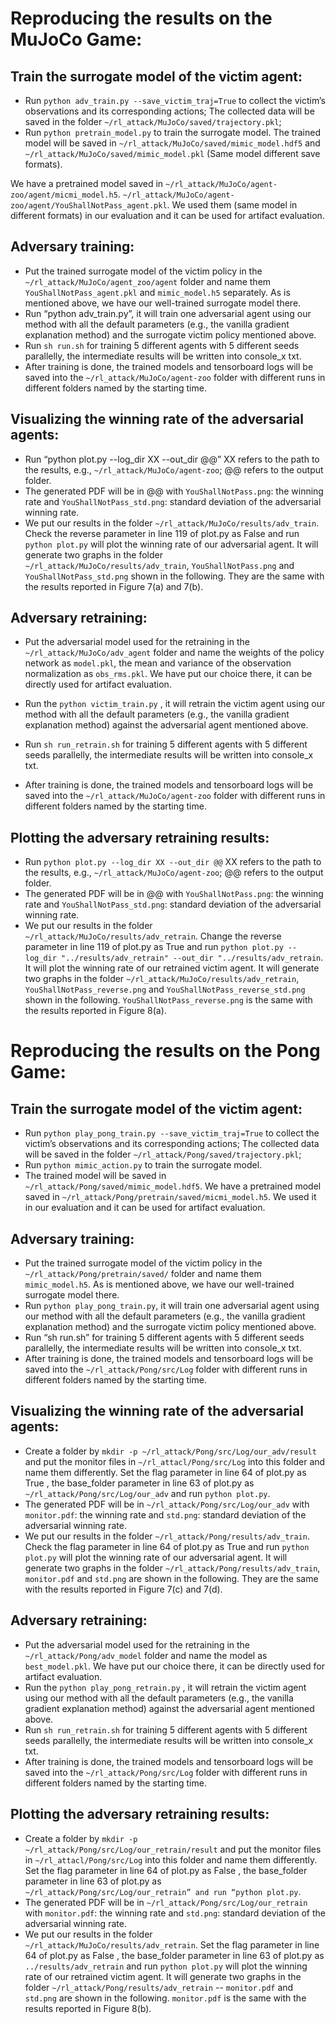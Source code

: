 
# Reproducing the results on the MuJoCo Game:

## Train the surrogate model of the victim agent:  
  - Run ```python adv_train.py --save_victim_traj=True``` to collect the victim’s observations and its corresponding actions; The collected data will be saved in the folder ```~/rl_attack/MuJoCo/saved/trajectory.pkl```;
  - Run ```python pretrain_model.py``` to train the surrogate model. The trained model will be saved in ```~/rl_attack/MuJoCo/saved/mimic_model.hdf5``` and ```~/rl_attack/MuJoCo/saved/mimic_model.pkl``` (Same model different save formats).  

  We have a pretrained model saved in ```~/rl_attack/MuJoCo/agent-zoo/agent/micmi_model.h5```. ```~/rl_attack/MuJoCo/agent-zoo/agent/YouShallNotPass_agent.pkl```.  We used them (same model in different formats) in our evaluation and it can be used for artifact evaluation.  


## Adversary training:  
  - Put the trained surrogate model of the victim policy in the ```~/rl_attack/MuJoCo/agent_zoo/agent``` folder and name them ```YouShallNotPass_agent.pkl``` and ```mimic_model.h5``` separately. As is mentioned above, we have our well-trained surrogate model there.   
  - Run “python adv_train.py”, it will train one adversarial agent using our method with all the default parameters (e.g.,  the vanilla gradient explanation method) and the surrogate victim policy mentioned above. 
  - Run ```sh run.sh``` for training 5 different agents with 5 different seeds parallelly, the intermediate results will be written into console_x txt.
  - After training is done, the trained models and tensorboard logs will be saved into the ```~/rl_attack/MuJoCo/agent-zoo``` folder with different runs in different folders named by the starting time.


## Visualizing the winning rate of the adversarial agents:
  - Run “python plot.py --log_dir XX --out_dir @@” XX refers to the path to the results, e.g., ```~/rl_attack/MuJoCo/agent-zoo```; @@ refers to the output folder. 
  - The generated PDF will be in @@ with ```YouShallNotPass.png```: the winning rate and ```YouShallNotPass_std.png```: standard deviation of the adversarial winning rate.
  - We put our results in the folder ```~/rl_attack/MuJoCo/results/adv_train```. Check the reverse parameter in line 119 of plot.py as False and run ```python plot.py``` will plot the winning rate of our adversarial agent. It will generate two graphs in the folder ```~/rl_attack/MuJoCo/results/adv_train```, ```YouShallNotPass.png``` and ```YouShallNotPass_std.png``` shown in the following. They are the same with the results reported in Figure 7(a) and 7(b). 

## Adversary retraining: 
  - Put the adversarial model used for the retraining in the ```~/rl_attack/MuJoCo/adv_agent``` folder and name the weights of the policy network as  ```model.pkl```, the mean and variance of the observation normalization as ```obs_rms.pkl```. We have put our choice there, it can be directly used for artifact evaluation.  

  - Run the ```python victim_train.py``` , it will retrain the victim agent using our method with all the default parameters (e.g.,  the vanilla gradient explanation method) against the adversarial agent mentioned above. 
  - Run ```sh run_retrain.sh``` for training 5 different agents with 5 different seeds parallelly, the intermediate results will be written into console_x txt. 
  - After training is done, the trained models and tensorboard logs will be saved into the ```~/rl_attack/MuJoCo/agent-zoo``` folder with different runs in different folders named by the starting time. 


## Plotting the adversary retraining results:
  - Run ```python plot.py --log_dir XX --out_dir @@``` XX refers to the path to the results, e.g., ```~/rl_attack/MuJoCo/agent-zoo```; @@ refers to the output folder. 
  - The generated PDF will be in @@ with ```YouShallNotPass.png```: the winning rate and ```YouShallNotPass_std.png```: standard deviation of the adversarial winning rate.
  - We put our results in the folder ```~/rl_attack/MuJoCo/results/adv_retrain```. Change the reverse parameter in line 119 of plot.py as True and run ```python plot.py --log_dir "../results/adv_retrain" --out_dir "../results/adv_retrain```. It will plot the winning rate of our retrained victim agent. It will generate two graphs in the folder ```~/rl_attack/MuJoCo/results/adv_retrain```, ```YouShallNotPass_reverse.png``` and ```YouShallNotPass_reverse_std.png``` shown in the following. ```YouShallNotPass_reverse.png``` is the same with the results reported in Figure 8(a). 

# Reproducing the results on the Pong Game:  

## Train the surrogate model of the victim agent:

  - Run ```python play_pong_train.py --save_victim_traj=True``` to collect the victim’s observations and its corresponding actions; The collected data will be saved in the folder ```~/rl_attack/Pong/saved/trajectory.pkl```;  
  - Run ```python mimic_action.py``` to train the surrogate model.   
  - The trained model will be saved in ```~/rl_attack/Pong/saved/mimic_model.hdf5```. We have a pretrained model saved in ```~/rl_attack/Pong/pretrain/saved/micmi_model.h5```. We used it in our evaluation and it can be used for artifact evaluation. 

## Adversary training:
  - Put the trained surrogate model of the victim policy in the ```~/rl_attack/Pong/pretrain/saved/``` folder and name them ```mimic_model.h5```. As is mentioned above, we have our well-trained surrogate model there. 
  - Run ```python play_pong_train.py```, it will train one adversarial agent using our method with all the default parameters (e.g.,  the vanilla gradient explanation method) and the surrogate victim policy mentioned above.  
  - Run “sh run.sh” for training 5 different agents with 5 different seeds parallelly, the intermediate results will be written into console_x txt. 
  - After training is done, the trained models and tensorboard logs will be saved into the ```~/rl_attack/Pong/src/Log``` folder with different runs in different folders named by the starting time.


## Visualizing the winning rate of the adversarial agents:
  - Create a folder by ```mkdir -p ~/rl_attack/Pong/src/Log/our_adv/result``` and put the monitor files in ```~/rl_attacl/Pong/src/Log``` into this folder and name them differently. Set the flag parameter in line 64 of plot.py as True , the base_folder parameter in line 63 of plot.py as ```~/rl_attack/Pong/src/Log/our_adv``` and run ```python plot.py```.
  - The generated PDF will be in ```~/rl_attack/Pong/src/Log/our_adv``` with ```monitor.pdf```: the winning rate and ```std.png```: standard deviation of the adversarial winning rate.
  - We put our results in the folder ```~/rl_attack/Pong/results/adv_train```. Check the flag parameter in line 64 of plot.py as True and run ```python plot.py``` will plot the winning rate of our adversarial agent. It will generate two graphs in the folder ```~/rl_attack/Pong/results/adv_train```, ```monitor.pdf``` and ```std.png``` are shown in the following. They are the same with the results reported in Figure 7(c) and 7(d). 

## Adversary retraining: 
  - Put the adversarial model used for the retraining in the ```~/rl_attack/Pong/adv_model``` folder and name the model as ```best_model.pkl```. We have put our choice there, it can be directly used for artifact evaluation.  
  - Run the ```python play_pong_retrain.py``` , it will retrain the victim agent using our method with all the default parameters (e.g.,  the vanilla gradient explanation method) against the adversarial agent mentioned above.  
  - Run ```sh run_retrain.sh``` for training 5 different agents with 5 different seeds parallelly, the intermediate results will be written into console_x txt.  
  - After training is done, the trained models and tensorboard logs will be saved into the ```~/rl_attack/Pong/src/Log``` folder with different runs in different folders named by the starting time.  

## Plotting the adversary retraining results:
  - Create a folder by ```mkdir -p ~/rl_attack/Pong/src/Log/our_retrain/result``` and put the monitor files in ```~/rl_attacl/Pong/src/Log``` into this folder and name them differently. Set the flag parameter in line 64 of plot.py as False , the base_folder parameter in line 63 of plot.py as ```~/rl_attack/Pong/src/Log/our_retrain” and run “python plot.py```.
  - The generated PDF will be in ```~/rl_attack/Pong/src/Log/our_retrain``` with ```monitor.pdf```: the winning rate and ```std.png```: standard deviation of the adversarial winning rate.
  - We put our results in the folder ```~/rl_attack/MuJoCo/results/adv_retrain```. Set the flag parameter in line 64 of plot.py as False , the base_folder parameter in line 63 of plot.py as ```../results/adv_retrain``` and run ```python plot.py``` will plot the winning rate of our retrained victim agent. It will generate two graphs in the folder ```~/rl_attack/Pong/results/adv_retrain``` -- ```monitor.pdf``` and ```std.png``` are shown in the following. ```monitor.pdf``` is the same with the results reported in Figure 8(b).

